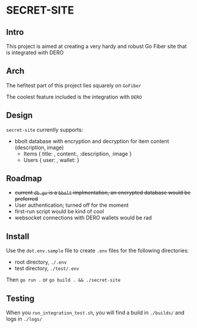 # SECRET-SITE
## Intro
This project is aimed at creating a very hardy and robust Go Fiber site that is integrated with DERO
## Arch
The hefitest part of this project lies squarely on `GoFiber`

The coolest feature included is the integration with `DERO`

## Design
`secret-site` currently supports:
- bbolt database with encryption and decryption for item content (description, image)
    - Items { title: , content:, :description, :image }
    - Users { user: , wallet: }

## Roadmap
- ~~current `db.go` is a `bbolt` implmentation, an encrypted database would be preferred~~
- User authentication; turned off for the moment
- first-run script would be kind of cool
- websocket connections with DERO wallets would be rad 

## Install
Use the `dot.env.sample` file to create `.env` files for the following directories:
- root directory, `./.env` 
- test directory, `./test/.env`

Then `go run .` or `go build . && ./secret-site`
## Testing
When you `run_integration_test.sh`, you will find a build in `./builds/` and logs in `./logs/`
